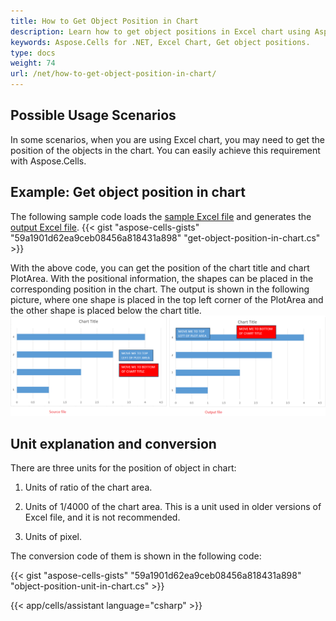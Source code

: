 ```yaml
---
title: How to Get Object Position in Chart
description: Learn how to get object positions in Excel chart using Aspose.Cells for .NET. 
keywords: Aspose.Cells for .NET, Excel Chart, Get object positions.
type: docs
weight: 74
url: /net/how-to-get-object-position-in-chart/
---
```


## Possible Usage Scenarios
In some scenarios, when you are using Excel chart, you may need to get the position of the objects in the chart. You can easily achieve this requirement with Aspose.Cells.

## Example: Get object position in chart

The following sample code loads the [sample Excel file](TestFile.xlsx) and generates the [output Excel file](Output.xlsx).
{{< gist "aspose-cells-gists" "59a1901d62ea9ceb08456a818431a898" "get-object-position-in-chart.cs" >}}

With the above code, you can get the position of the chart title and chart PlotArea. 
With the positional information, the shapes can be placed in the corresponding position in the chart. 
The output is shown in the following picture, where one shape is placed in the top left corner of the PlotArea and the other shape is placed below the chart title.
![todo:image_alt_text](OutputResult.png)

## Unit explanation and conversion

There are three units for the position of object in chart:

1. Units of ratio of the chart area.

2. Units of 1/4000 of the chart area. This is a unit used in older versions of Excel file, and it is not recommended.

3. Units of pixel.

The conversion code of them is shown in the following code: 

{{< gist "aspose-cells-gists" "59a1901d62ea9ceb08456a818431a898" "object-position-unit-in-chart.cs" >}}

{{< app/cells/assistant language="csharp" >}}
